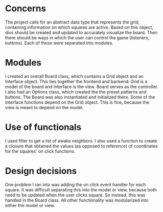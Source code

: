 Concerns
===================
The project calls for an abstract data type that represents the grid, containing information on which squares are active. Based on this object, divs should be created and updated to accurately visualize the board. Then there should be ways in which the user can control the game (listeners, buttons). Each of these were separated into modules.

Modules
===================
I created an overall Board class, which contains a Grid object and an Interface object. This ties together the frontend and backend: Grid is a model of the board and Interface is the view. Board serves as the controller. I also had an Options class, which created the the preset patterns and buttons. The Board was also instantiated and initialized there. Some of the Interface functions depend on the Grid object. This is fine, because the view is meant to depend on the model.

Use of functionals
==================
I used filter to get a list of awake neighbors. I also used a function to create a closure that obtained the values (as opposed to reference) of coordinates for the squares' on click functions.

Design decisions
==================
One problem I ran into was adding the on click event handler for each square. It was difficult separating this into the model or view, because both need to be updated when the user clicks square. So instead, this was handled in the Board class. All other functionality was modularized into either the model or view. 